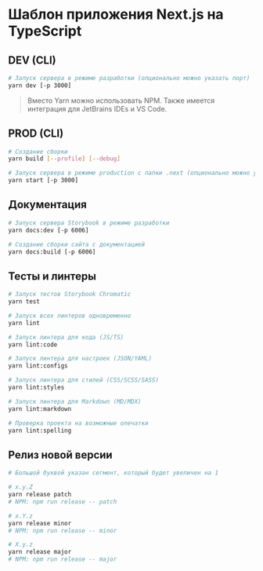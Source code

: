 # Шаблон приложения Next.js на TypeScript

## DEV (CLI)

```sh
# Запуск сервера в режиме разработки (опционально можно указать порт)
yarn dev [-p 3000]
```

> Вместо Yarn можно использовать NPM.
> Также имеется интеграция для JetBrains IDEs и VS Code.

## PROD (CLI)

```sh
# Создание сборки
yarn build [--profile] [--debug]

# Запуск сервера в режиме production с папки .next (опционально можно указать порт)
yarn start [-p 3000]
```

## Документация

```sh
# Запуск сервера Storybook в режиме разработки
yarn docs:dev [-p 6006]

# Создание сборки сайта с документацией
yarn docs:build [-p 6006]
```

## Тесты и линтеры

```sh
# Запуск тестов Storybook Chromatic
yarn test

# Запуск всех линтеров одновременно
yarn lint
```

```sh
# Запуск линтера для кода (JS/TS)
yarn lint:code

# Запуск линтера для настроек (JSON/YAML)
yarn lint:configs

# Запуск линтера для стилей (CSS/SCSS/SASS)
yarn lint:styles

# Запуск линтера для Markdown (MD/MDX)
yarn lint:markdown

# Проверка проекта на возможные опечатки
yarn lint:spelling
```

## Релиз новой версии

```sh
# Большой буквой указан сегмент, который будет увеличен на 1

# x.y.Z
yarn release patch
# NPM: npm run release -- patch

# x.Y.z
yarn release minor
# NPM: npm run release -- minor

# X.y.z
yarn release major
# NPM: npm run release -- major
```

